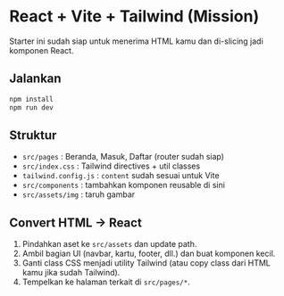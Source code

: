 # React + Vite + Tailwind (Mission)

Starter ini sudah siap untuk menerima HTML kamu dan di-slicing jadi komponen React.

## Jalankan

```bash
npm install
npm run dev
```

## Struktur
- `src/pages` : Beranda, Masuk, Daftar (router sudah siap)
- `src/index.css` : Tailwind directives + util classes
- `tailwind.config.js` : `content` sudah sesuai untuk Vite
- `src/components` : tambahkan komponen reusable di sini
- `src/assets/img` : taruh gambar

## Convert HTML → React
1. Pindahkan aset ke `src/assets` dan update path.
2. Ambil bagian UI (navbar, kartu, footer, dll.) dan buat komponen kecil.
3. Ganti class CSS menjadi utility Tailwind (atau copy class dari HTML kamu jika sudah Tailwind).
4. Tempelkan ke halaman terkait di `src/pages/*`.
